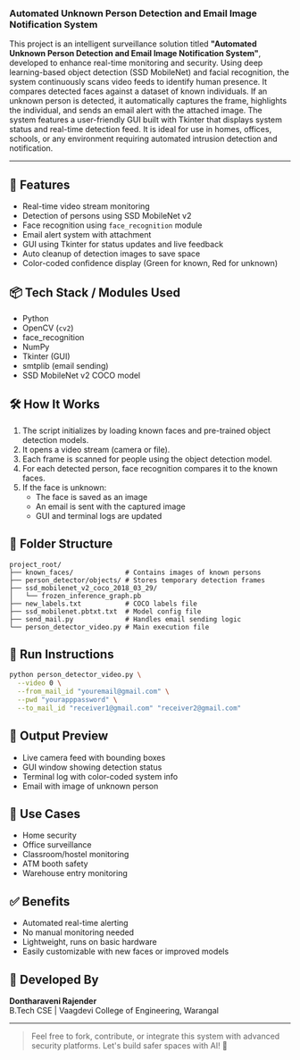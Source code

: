 ### **Automated Unknown Person Detection and Email Image Notification System**

This project is an intelligent surveillance solution titled **"Automated Unknown Person Detection and Email Image Notification System"**, developed to enhance real-time monitoring and security. Using deep learning-based object detection (SSD MobileNet) and facial recognition, the system continuously scans video feeds to identify human presence. It compares detected faces against a dataset of known individuals. If an unknown person is detected, it automatically captures the frame, highlights the individual, and sends an email alert with the attached image. The system features a user-friendly GUI built with Tkinter that displays system status and real-time detection feed. It is ideal for use in homes, offices, schools, or any environment requiring automated intrusion detection and notification.

---

## 🔧 Features
- Real-time video stream monitoring
- Detection of persons using SSD MobileNet v2
- Face recognition using `face_recognition` module
- Email alert system with attachment
- GUI using Tkinter for status updates and live feedback
- Auto cleanup of detection images to save space
- Color-coded confidence display (Green for known, Red for unknown)

## 📦 Tech Stack / Modules Used
- Python
- OpenCV (`cv2`)
- face_recognition
- NumPy
- Tkinter (GUI)
- smtplib (email sending)
- SSD MobileNet v2 COCO model

## 🛠️ How It Works
1. The script initializes by loading known faces and pre-trained object detection models.
2. It opens a video stream (camera or file).
3. Each frame is scanned for people using the object detection model.
4. For each detected person, face recognition compares it to the known faces.
5. If the face is unknown:
   - The face is saved as an image
   - An email is sent with the captured image
   - GUI and terminal logs are updated

## 📂 Folder Structure
```
project_root/
├── known_faces/             # Contains images of known persons
├── person_detector/objects/ # Stores temporary detection frames
├── ssd_mobilenet_v2_coco_2018_03_29/
│   └── frozen_inference_graph.pb
├── new_labels.txt           # COCO labels file
├── ssd_mobilenet.pbtxt.txt  # Model config file
├── send_mail.py             # Handles email sending logic
└── person_detector_video.py # Main execution file
```

## 🚀 Run Instructions
```bash
python person_detector_video.py \
  --video 0 \
  --from_mail_id "youremail@gmail.com" \
  --pwd "yourapppassword" \
  --to_mail_id "receiver1@gmail.com" "receiver2@gmail.com"
```

## 📸 Output Preview
- Live camera feed with bounding boxes
- GUI window showing detection status
- Terminal log with color-coded system info
- Email with image of unknown person

## 📌 Use Cases
- Home security
- Office surveillance
- Classroom/hostel monitoring
- ATM booth safety
- Warehouse entry monitoring

## ✅ Benefits
- Automated real-time alerting
- No manual monitoring needed
- Lightweight, runs on basic hardware
- Easily customizable with new faces or improved models

## 🧠 Developed By
**Dontharaveni Rajender**  
B.Tech CSE | Vaagdevi College of Engineering, Warangal

---

> Feel free to fork, contribute, or integrate this system with advanced security platforms. Let's build safer spaces with AI! 🚀
